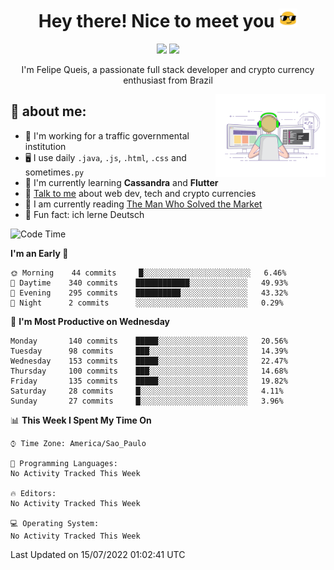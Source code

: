 
<h1 align="center">Hey there! Nice to meet you <img src="assets/sunglasses.gif" width="30"/></h1>

<p align="center">
  <a href="https://www.linkedin.com/in/fqueis"><img src="https://img.shields.io/badge/-LinkedIn-blue?style=flat&logo=Linkedin&logoColor=white" /></a>
  <a href="mailto:fqueis@gmail.com"><img src="https://img.shields.io/badge/-Gmail-c14438?style=flat&logo=Gmail&logoColor=white" /></a>
</p>

<p align="center">I'm Felipe Queis, a passionate full stack developer and crypto currency enthusiast from Brazil</p>

<img width="35%" align="right" alt="fqueis" src="assets/profile.gif" /></p>

## 🤵 about me:

- 🏢 I'm working for a traffic governmental institution
- 🖥️ I use daily `.java`, `.js`, `.html`, `.css` and sometimes`.py`
- 🌱 I'm currently learning **Cassandra** and **Flutter**
- 💬 [Talk to me](https://github.com/fqueis/fqueis/discussions) about web dev, tech and crypto currencies
- 📖 I am currently reading [The Man Who Solved the Market](https://amzn.com/073521798X)
- 💭 Fun fact: ich lerne Deutsch

<!--START_SECTION:waka-->
![Code Time](http://img.shields.io/badge/Code%20Time-0%20secs-blue)

**I'm an Early 🐤** 

```text
🌞 Morning    44 commits     █░░░░░░░░░░░░░░░░░░░░░░░░   6.46% 
🌆 Daytime    340 commits    ████████████░░░░░░░░░░░░░   49.93% 
🌃 Evening    295 commits    ██████████░░░░░░░░░░░░░░░   43.32% 
🌙 Night      2 commits      ░░░░░░░░░░░░░░░░░░░░░░░░░   0.29%

```
📅 **I'm Most Productive on Wednesday** 

```text
Monday       140 commits    █████░░░░░░░░░░░░░░░░░░░░   20.56% 
Tuesday      98 commits     ███░░░░░░░░░░░░░░░░░░░░░░   14.39% 
Wednesday    153 commits    █████░░░░░░░░░░░░░░░░░░░░   22.47% 
Thursday     100 commits    ███░░░░░░░░░░░░░░░░░░░░░░   14.68% 
Friday       135 commits    █████░░░░░░░░░░░░░░░░░░░░   19.82% 
Saturday     28 commits     █░░░░░░░░░░░░░░░░░░░░░░░░   4.11% 
Sunday       27 commits     █░░░░░░░░░░░░░░░░░░░░░░░░   3.96%

```


📊 **This Week I Spent My Time On** 

```text
⌚︎ Time Zone: America/Sao_Paulo

💬 Programming Languages: 
No Activity Tracked This Week

🔥 Editors: 
No Activity Tracked This Week

💻 Operating System: 
No Activity Tracked This Week

```


 Last Updated on 15/07/2022 01:02:41 UTC
<!--END_SECTION:waka-->

